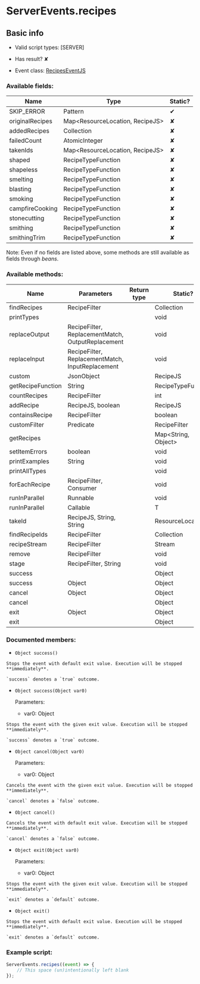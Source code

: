 # ServerEvents.recipes

## Basic info

- Valid script types: [SERVER]

- Has result? ✘

- Event class: [RecipesEventJS](https://github.com/KubeJS-Mods/KubeJS/tree/2001/common/src/main/java/dev/latvian/mods/kubejs/recipe/RecipesEventJS.java)

### Available fields:

| Name | Type | Static? |
| ---- | ---- | ------- |
| SKIP_ERROR | Pattern | ✔ |
| originalRecipes | Map<ResourceLocation, RecipeJS> | ✘ |
| addedRecipes | Collection<RecipeJS> | ✘ |
| failedCount | AtomicInteger | ✘ |
| takenIds | Map<ResourceLocation, RecipeJS> | ✘ |
| shaped | RecipeTypeFunction | ✘ |
| shapeless | RecipeTypeFunction | ✘ |
| smelting | RecipeTypeFunction | ✘ |
| blasting | RecipeTypeFunction | ✘ |
| smoking | RecipeTypeFunction | ✘ |
| campfireCooking | RecipeTypeFunction | ✘ |
| stonecutting | RecipeTypeFunction | ✘ |
| smithing | RecipeTypeFunction | ✘ |
| smithingTrim | RecipeTypeFunction | ✘ |

Note: Even if no fields are listed above, some methods are still available as fields through *beans*.

### Available methods:

| Name | Parameters | Return type | Static? |
| ---- | ---------- | ----------- | ------- |
| findRecipes | RecipeFilter |  | Collection<RecipeJS> | ✘ |
| printTypes |  |  | void | ✘ |
| replaceOutput | RecipeFilter, ReplacementMatch, OutputReplacement |  | void | ✘ |
| replaceInput | RecipeFilter, ReplacementMatch, InputReplacement |  | void | ✘ |
| custom | JsonObject |  | RecipeJS | ✘ |
| getRecipeFunction | String |  | RecipeTypeFunction | ✘ |
| countRecipes | RecipeFilter |  | int | ✘ |
| addRecipe | RecipeJS, boolean |  | RecipeJS | ✘ |
| containsRecipe | RecipeFilter |  | boolean | ✘ |
| customFilter | Predicate<RecipeKJS> |  | RecipeFilter | ✘ |
| getRecipes |  |  | Map<String, Object> | ✘ |
| setItemErrors | boolean |  | void | ✘ |
| printExamples | String |  | void | ✘ |
| printAllTypes |  |  | void | ✘ |
| forEachRecipe | RecipeFilter, Consumer<RecipeJS> |  | void | ✘ |
| runInParallel | Runnable |  | void | ✔ |
| runInParallel | Callable<T> |  | T | ✔ |
| takeId | RecipeJS, String, String |  | ResourceLocation | ✘ |
| findRecipeIds | RecipeFilter |  | Collection<ResourceLocation> | ✘ |
| recipeStream | RecipeFilter |  | Stream<RecipeJS> | ✘ |
| remove | RecipeFilter |  | void | ✘ |
| stage | RecipeFilter, String |  | void | ✘ |
| success |  |  | Object | ✘ |
| success | Object |  | Object | ✘ |
| cancel | Object |  | Object | ✘ |
| cancel |  |  | Object | ✘ |
| exit | Object |  | Object | ✘ |
| exit |  |  | Object | ✘ |


### Documented members:

- `Object success()`
```
Stops the event with default exit value. Execution will be stopped **immediately**.

`success` denotes a `true` outcome.
```

- `Object success(Object var0)`

  Parameters:
  - var0: Object

```
Stops the event with the given exit value. Execution will be stopped **immediately**.

`success` denotes a `true` outcome.
```

- `Object cancel(Object var0)`

  Parameters:
  - var0: Object

```
Cancels the event with the given exit value. Execution will be stopped **immediately**.

`cancel` denotes a `false` outcome.
```

- `Object cancel()`
```
Cancels the event with default exit value. Execution will be stopped **immediately**.

`cancel` denotes a `false` outcome.
```

- `Object exit(Object var0)`

  Parameters:
  - var0: Object

```
Stops the event with the given exit value. Execution will be stopped **immediately**.

`exit` denotes a `default` outcome.
```

- `Object exit()`
```
Stops the event with default exit value. Execution will be stopped **immediately**.

`exit` denotes a `default` outcome.
```



### Example script:

```js
ServerEvents.recipes((event) => {
	// This space (un)intentionally left blank
});
```

